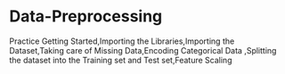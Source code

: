 # Data-Preprocessing
Practice 
Getting Started,Importing the Libraries,Importing the Dataset,Taking care of Missing Data,Encoding Categorical Data
,Splitting the dataset into the Training set and Test set,Feature Scaling
